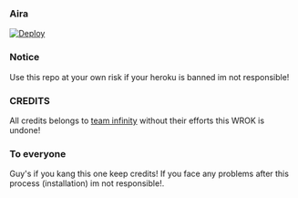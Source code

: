 
### Aira
[![Deploy](https//t.me/Mr_SHRLCK)](https://heroku.com/deploy?template=https://github.com/MR-SHRLCK/aira.git)

### Notice
Use this repo at your own risk if your heroku is banned im not responsible!
### CREDITS
All credits belongs to [team infinity]() without their efforts this WROK is undone!
### To everyone
Guy's if you kang this one keep credits! 
If you face any problems after this process (installation) im not responsible!.
